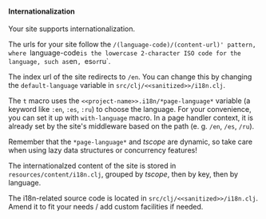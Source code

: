 #### Internationalization

Your site supports internationalization.

The urls for your site follow the `/(language-code)/(content-url)' pattern,
where `language-code` is the lowercase 2-character ISO code for the language,
such as `en`, `es` or `ru`.

The index url of the site redirects to `/en`. You can change this by
changing the `default-language` variable in `src/clj/<<sanitized>>/i18n.clj`.

The `t` macro uses the `<<project-name>>.i18n/*page-language*` variable
(a keyword like `:en`, `:es`, `:ru`) to choose the language. For your
convenience, you can set it up with `with-language` macro. In a page handler
context, it is already set by the site's middleware based on the path
(e. g. `/en`, `/es`, `/ru`).

Remember that the `*page-language*` and *tscope* are dynamic, so take care when
using lazy data structures or concurrency features!

The internationalzed content of the site is stored in
`resources/content/i18n.clj`, grouped by *tscope*, then by key, then by
language.

The i18n-related source code is located in `src/clj/<<sanitized>>/i18n.clj`.
Amend it to fit your needs / add custom facilities if needed.
